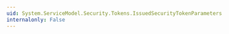```yaml
---
uid: System.ServiceModel.Security.Tokens.IssuedSecurityTokenParameters.ClaimTypeRequirements
internalonly: False
---
```


